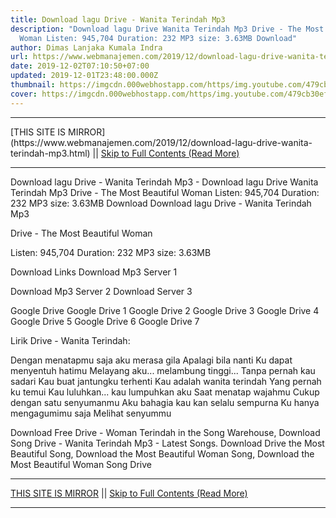 ```yaml
---
title: Download lagu Drive - Wanita Terindah Mp3
description: "Download lagu Drive Wanita Terindah Mp3 Drive - The Most Beautiful
  Woman Listen: 945,704 Duration: 232 MP3 size: 3.63MB Download"
author: Dimas Lanjaka Kumala Indra
url: https://www.webmanajemen.com/2019/12/download-lagu-drive-wanita-terindah-mp3.html
date: 2019-12-02T07:10:50+07:00
updated: 2019-12-01T23:48:00.000Z
thumbnail: https://imgcdn.000webhostapp.com/https/img.youtube.com/479cb30ef1d7a9dfddb1fda7b673c5f0.jpeg
cover: https://imgcdn.000webhostapp.com/https/img.youtube.com/479cb30ef1d7a9dfddb1fda7b673c5f0.jpeg
---
```


<hr/> [THIS SITE IS MIRROR](https://www.webmanajemen.com/2019/12/download-lagu-drive-wanita-terindah-mp3.html) || <a href="https://www.webmanajemen.com/2019/12/download-lagu-drive-wanita-terindah-mp3.html" rel="follow" class="button" id="read-more">Skip to Full Contents (Read More)</a> <hr/> Download lagu Drive - Wanita Terindah Mp3 - Download lagu Drive Wanita Terindah Mp3 Drive - The Most Beautiful Woman Listen: 945,704 Duration: 232 MP3 size: 3.63MB Download Download lagu Drive - Wanita Terindah Mp3

  Drive - The Most Beautiful Woman 

  Listen: 945,704 
  Duration: 232 
  MP3 size: 3.63MB 

  Download Links 
  Download Mp3 Server 1 

  Download Mp3 Server 2 
  Download Server 3 


  Google Drive   Google Drive 1 
  Google Drive 2 
  Google Drive 3 
  Google Drive 4 
  Google Drive 5 
  Google Drive 6 
  Google Drive 7 


                             
Lirik Drive - Wanita Terindah:
                             
 Dengan menatapmu saja aku merasa gila 
 Apalagi bila nanti 
 Ku dapat menyentuh hatimu 
 Melayang aku... melambung tinggi... 
 Tanpa pernah kau sadari 
 Kau buat jantungku terhenti 
 Kau adalah wanita terindah 
 Yang pernah ku temui 
 Kau luluhkan... kau lumpuhkan aku 
 Saat menatap wajahmu 
 Cukup dengan satu senyumanmu 
 Aku bahagia kau kan selalu sempurna 
 Ku hanya mengagumimu saja 
 Melihat senyummu 
                         
  Download Free Drive - Woman Terindah in the Song Warehouse, Download Song Drive - Wanita Terindah Mp3 - Latest Songs.  Download Drive the Most Beautiful Song, Download the Most Beautiful Woman Song, Download the Most Beautiful Woman Song Drive <hr/> [THIS SITE IS MIRROR](https://www.webmanajemen.com/2019/12/download-lagu-drive-wanita-terindah-mp3.html) || <a href="https://www.webmanajemen.com/2019/12/download-lagu-drive-wanita-terindah-mp3.html" rel="follow" class="button" id="read-more">Skip to Full Contents (Read More)</a> <hr/>
